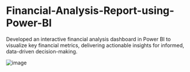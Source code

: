 # Financial-Analysis-Report-using-Power-BI
Developed an interactive financial analysis dashboard in Power BI to visualize key financial metrics, delivering actionable insights for informed, data-driven decision-making.

![image](https://github.com/user-attachments/assets/1451e80c-158a-47f2-9459-f96c1fe96277)
